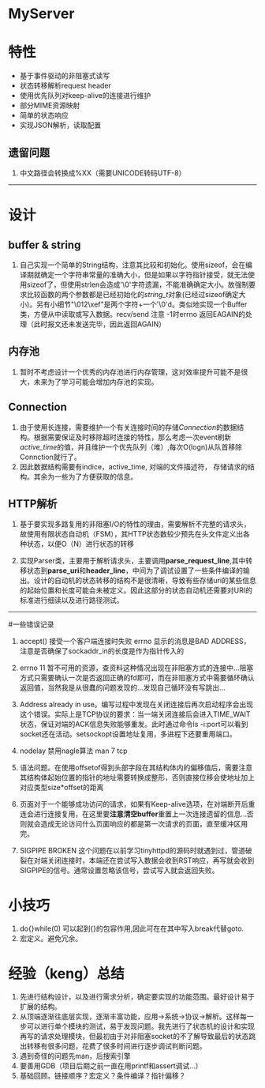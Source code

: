 # MyServer
# 特性
* 基于事件驱动的非阻塞式读写
* 状态转移解析request header
* 使用优先队列对keep-alive的连接进行维护
* 部分MIME资源映射
* 简单的状态响应
* 实现JSON解析，读取配置

## 遗留问题
1. 中文路径会转换成%XX（需要UNICODE转码UTF-8）

---

# 设计

## buffer & string
1. 自己实现一个简单的String结构，注意其比较和初始化。使用sizeof，会在编译期就确定一个字符串常量的准确大小，但是如果以字符指针接受，就无法使用sizeof了，但使用strlen会造成'\0'字符遗漏，不能准确确定大小。故强制要求比较函数的两个参数都是已经初始化的*string_t*对象(已经过sizeof确定大小)。另有小细节"\012\xef"是两个字符+一个'\0'd。类似地实现一个Buffer类，方便从中读取或写入数据。recv/send 注意 -1时errno 返回EAGAIN的处理（此时报文还未发送完毕，因此返回AGAIN）

## 内存池 
1. 暂时不考虑设计一个优秀的内存池进行内存管理，这对效率提升可能不是很大，未来为了学习可能会增加内存池的实现。

## Connection 
1. 由于使用长连接，需要维护一个有关连接时间的存储*Connection*的数据结构。根据需要保证及时移除超时连接的特性，那么考虑一次event刷新*active_time*的值，并且维护一个优先队列（堆）,每次O(logn)从队首移除Connction就行了。
2. 因此数据结构需要有indice，active_time, 对端的文件描述符， 存储请求的结构。其余为一些为了方便获取的信息。

## HTTP解析
1. 基于要实现多路复用的非阻塞I/O的特性的理由，需要解析不完整的请求头，故使用有限状态自动机（FSM），其HTTP状态数较少预先在头文件定义出各种状态，以便O（N）进行状态的转移

2. 实现Parser类，主要用于解析请求头，主要调用**parse_request_line**,其中转移状态到**parse_uri**和**header_line**，中间为了调试设置了一些条件编译的输出。设计的自动机的状态转移的结构不是很清晰，导致有些存储uri的某些信息的起始位置和长度可能会未被定义。因此这部分的状态自动机还需要对URI的标准进行细读以及进行路径测试。

---

#一些错误记录
1. accept() 接受一个客户端连接时失败 errno 显示的消息是BAD ADDRESS，注意是否确保了sockaddr_in的长度是作为指针传入的

2. errno 11 暂不可用的资源，查资料这种情况出现在非阻塞方式的连接中...阻塞方式只需要确认一次是否返回正确的fd即可，而在非阻塞方式中需要循环确认返回值，当然我是从很蠢的问题发现的...发现自己循环没有写跳出...

3. Address already in use。编写过程中发现在关闭连接后再次启动程序会出现这个错误。实际上是TCP协议的要求：当一端关闭连接后会进入TIME_WAIT状态，保证对端的ACK信息失败能够重发。此时通过命令ls -i:port可以看到socket还在活动。setsockopt设置地址复用，多进程下还要重用端口。

4. nodelay  禁用nagle算法 man 7 tcp

5. 语法问题。在使用offsetof得到头部字段在其结构体内的偏移值后，需要注意其结构体起始位置的指针的地址需要转换成整形，否则直接位移会使地址加上对应类型size*offset的距离

6. 页面对于一个能够成功访问的请求，如果有Keep-alive选项，在对端断开后重连会进行连接复用，在这里要**注意清空buffer**重置上一次连接遗留的信息...否则就会造成无论访问什么页面响应的都是第一次请求的页面，直至缓冲区用完。

7. SIGPIPE BROKEN 这个问题在以前学习tinyhttpd的源码时就遇到过，管道破裂在对端关闭连接时，本端还在尝试写入数据会收到RST响应，再写就会收到SIGPIPE的信号。通常设置忽略该信号，尝试写入就会返回失败。


# 小技巧
1. do{}while(0) 可以起到{}的包容作用,因此可在在其中写入break代替goto.
2. 宏定义。避免冗余。

# 经验（keng）总结
1. 先进行结构设计，以及进行需求分析，确定要实现的功能范围。最好设计易于扩展的结构。
2. 从顶端逐渐往底层实现，逐渐丰富功能，应用->系统->协议->解析。这样每一步可以进行单个模块的测试，易于发现问题。我先进行了状态机的设计和实现再写的请求处理模块，但最初由于对非阻塞socket的不了解导致最后的状态跳出转移有很多问题，花费了很多时间进行逐步调试判断问题。
3. 遇到奇怪的问题先man，后搜索引擎
4. 要善用GDB（项目后期之前一直在用printf和assert调试...）
5. 基础回顾。链接顺序？宏定义？条件编译？指针偏移？

